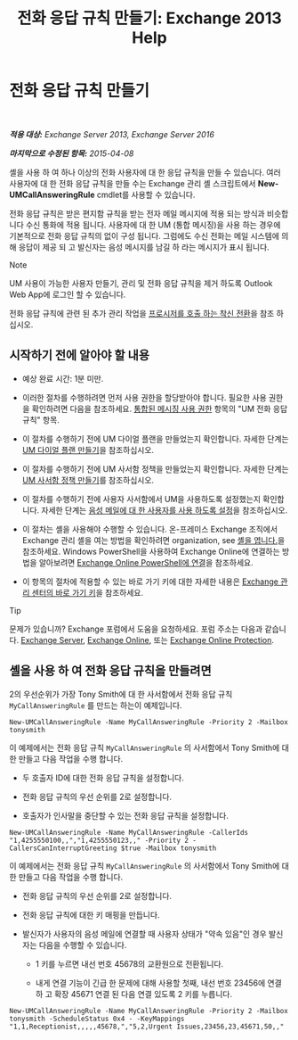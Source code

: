 ﻿---
title: '전화 응답 규칙 만들기: Exchange 2013 Help'
TOCTitle: 전화 응답 규칙 만들기
ms:assetid: 0976f8f2-3449-44f1-b0d1-20c91622e827
ms:mtpsurl: https://technet.microsoft.com/ko-kr/library/JJ898495(v=EXCHG.150)
ms:contentKeyID: 51407664
ms.date: 05/22/2018
mtps_version: v=EXCHG.150
ms.translationtype: MT
---

# 전화 응답 규칙 만들기

 

_**적용 대상:** Exchange Server 2013, Exchange Server 2016_

_**마지막으로 수정된 항목:** 2015-04-08_

셸을 사용 하 여 하나 이상의 전화 사용자에 대 한 응답 규칙을 만들 수 있습니다. 여러 사용자에 대 한 전화 응답 규칙을 만들 수는 Exchange 관리 셸 스크립트에서 **New-UMCallAnsweringRule** cmdlet를 사용할 수 있습니다.

전화 응답 규칙은 받은 편지함 규칙을 받는 전자 메일 메시지에 적용 되는 방식과 비슷합니다 수신 통화에 적용 됩니다. 사용자에 대 한 UM (통합 메시징)을 사용 하는 경우에 기본적으로 전화 응답 규칙의 없이 구성 됩니다. 그럼에도 수신 전화는 메일 시스템에 의해 응답이 제공 되 고 발신자는 음성 메시지를 남길 하 라는 메시지가 표시 됩니다.


> [!NOTE]
> UM 사용이 가능한 사용자 만들기, 관리 및 전화 응답 규칙을 제거 하도록 Outlook Web App에 로그인 할 수 있습니다.



전화 응답 규칙에 관련 된 추가 관리 작업을 [프로시저를 호출 하는 착신 전환](forwarding-calls-procedures-exchange-2013-help.md)을 참조 하십시오.

## 시작하기 전에 알아야 할 내용

  - 예상 완료 시간: 1분 미만.

  - 이러한 절차를 수행하려면 먼저 사용 권한을 할당받아야 합니다. 필요한 사용 권한을 확인하려면 다음을 참조하세요. [통합된 메시징 사용 권한](unified-messaging-permissions-exchange-2013-help.md) 항목의 "UM 전화 응답 규칙" 항목.

  - 이 절차를 수행하기 전에 UM 다이얼 플랜을 만들었는지 확인합니다. 자세한 단계는 [UM 다이얼 플랜 만들기](create-a-um-dial-plan-exchange-2013-help.md)을 참조하십시오.

  - 이 절차를 수행하기 전에 UM 사서함 정책을 만들었는지 확인합니다. 자세한 단계는 [UM 사서함 정책 만들기](create-a-um-mailbox-policy-exchange-2013-help.md)를 참조하십시오.

  - 이 절차를 수행하기 전에 사용자 사서함에서 UM을 사용하도록 설정했는지 확인합니다. 자세한 단계는 [음성 메일에 대 한 사용자를 사용 하도록 설정](enable-a-user-for-voice-mail-exchange-2013-help.md)을 참조하십시오.

  - 이 절차는 셸을 사용해야 수행할 수 있습니다. 온-프레미스 Exchange 조직에서 Exchange 관리 셸을 여는 방법을 확인하려면 organization, see [셸을 엽니다.](https://technet.microsoft.com/ko-kr/library/dd638134\(v=exchg.150\))을 참조하세요. Windows PowerShell을 사용하여 Exchange Online에 연결하는 방법을 알아보려면 [Exchange Online PowerShell에 연결](https://go.microsoft.com/fwlink/p/?linkid=396554)을 참조하세요.

  - 이 항목의 절차에 적용할 수 있는 바로 가기 키에 대한 자세한 내용은 [Exchange 관리 센터의 바로 가기 키](keyboard-shortcuts-in-the-exchange-admin-center-exchange-online-protection-help.md)을 참조하세요.


> [!TIP]
> 문제가 있습니까? Exchange 포럼에서 도움을 요청하세요. 포럼 주소는 다음과 같습니다. <A href="https://go.microsoft.com/fwlink/p/?linkid=60612">Exchange Server</A>, <A href="https://go.microsoft.com/fwlink/p/?linkid=267542">Exchange Online</A>, 또는 <A href="https://go.microsoft.com/fwlink/p/?linkid=285351">Exchange Online Protection</A>.



## 셸을 사용 하 여 전화 응답 규칙을 만들려면

2의 우선순위가 가장 Tony Smith에 대 한 사서함에서 전화 응답 규칙 `MyCallAnsweringRule` 를 만드는 하는이 예제입니다.

    New-UMCallAnsweringRule -Name MyCallAnsweringRule -Priority 2 -Mailbox tonysmith

이 예제에서는 전화 응답 규칙 `MyCallAnsweringRule` 의 사서함에서 Tony Smith에 대 한 만들고 다음 작업을 수행 합니다.

  - 두 호출자 ID에 대한 전화 응답 규칙을 설정합니다.

  - 전화 응답 규칙의 우선 순위를 2로 설정합니다.

  - 호출자가 인사말을 중단할 수 있는 전화 응답 규칙을 설정합니다.

<!-- end list -->

    New-UMCallAnsweringRule -Name MyCallAnsweringRule -CallerIds "1,4255550100,,","1,4255550123,," -Priority 2 -CallersCanInterruptGreeting $true -Mailbox tonysmith

이 예제에서는 전화 응답 규칙 `MyCallAnsweringRule` 의 사서함에서 Tony Smith에 대 한 만들고 다음 작업을 수행 합니다.

  -  
    전화 응답 규칙의 우선 순위를 2로 설정합니다.

  -  
    전화 응답 규칙에 대한 키 매핑을 만듭니다.

  -  
    발신자가 사용자의 음성 메일에 연결할 때 사용자 상태가 "약속 있음"인 경우 발신자는 다음을 수행할 수 있습니다.
    
      - 1 키를 누르면 내선 번호 45678의 교환원으로 전환됩니다.
    
      - 내게 연결 기능이 긴급 한 문제에 대해 사용할 첫째, 내선 번호 23456에 연결 하 고 확장 45671 연결 된 다음 연결 있도록 2 키를 누릅니다.

<!-- end list -->

    New-UMCallAnsweringRule -Name MyCallAnsweringRule -Priority 2 -Mailbox tonysmith -ScheduleStatus 0x4 - -KeyMappings "1,1,Receptionist,,,,,45678,","5,2,Urgent Issues,23456,23,45671,50,,"


